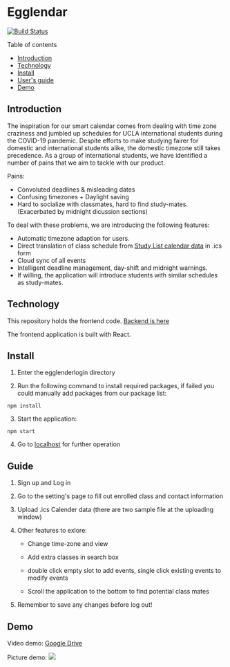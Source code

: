 # Egglendar

[![Build Status](https://travis-ci.org/Clumsyndicate/Smart-Calendar-Frontend.svg?branch=main)](https://travis-ci.org/Clumsyndicate/Smart-Calendar-Frontend)

Table of contents
  * [Introduction](#introduction)
  * [Technology](#technology)
  * [Install](#install)
  * [User's guide](#guide)
  * [Demo](#demo)

## Introduction

The inspiration for our smart calendar comes from dealing with time zone craziness and jumbled up schedules for UCLA international students during the COVID-19 pandemic. Despite efforts to make studying fairer for domestic and international students alike, the domestic timezone still takes precedence. As a group of international students, we have identified a number of pains that we aim to tackle with our product. 

Pains:
 - Convoluted deadlines & misleading dates
 - Confusing timezones + Daylight saving 
 - Hard to socialize with classmates, hard to find study-mates. (Exacerbated by midnight dicussion sections)

To deal with these problems, we are introducing the following features:
 - Automatic timezone adaption for users.
 - Direct translation of class schedule from [Study List calendar data](https://be.my.ucla.edu/studylist.aspx) in .ics form
 - Cloud sync of all events
 - Intelligent deadline management, day-shift and midnight warnings. 
 - If willing, the application will introduce students with similar schedules as study-mates.

## Technology 

This repository holds the frontend code. [Backend is here](https://github.com/Clumsyndicate/Smart-Calendar-backend)

The frontend application is built with React.

## Install
1. Enter the egglenderlogin directory

2. Run the following command to install required packages, if failed you could manually add packages from our package list:
```shell
npm install
```

3. Start the application:
```shell
npm start
```

4. Go to [localhost](http://localhost:3000) for further operation
    
## Guide
1. Sign up and Log in 

2. Go to the setting's page to fill out enrolled class and contact information

3. Upload .ics Calender data (there are two sample file at the uploading window)

4. Other features to exlore:

   - Change time-zone and view
   
   - Add extra classes in search box
   
   - double click empty slot to add events, single click existing events to modify events
   
   - Scroll the application to the bottom to find potential class mates

5. Remember to save any changes before log out!


## Demo
Video demo: [Google Drive](https://drive.google.com/file/d/1_t6Gnqz54lKaGFfyz4KL6iMkViSJuwAr/view?usp=sharing)

Picture demo:
![](https://github.com/Clumsyndicate/Smart-Calendar-Frontend/blob/main/egglenderlogin/src/calendar-layout/Demo.png)
